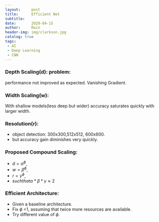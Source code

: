 ```yaml
---
layout:     post
title:      Efficient Net
subtitle:   
date:       2020-04-15
author:     Rain
header-img: img/clarkson.jpg
catalog: true
tags:    
 - AI
 - Deep Learning
 - CNN
---
```


### Depth Scaling(d): problem:
 performance not improved as expected. Vanishing Gradient.

### Width Scaling(w):
With shallow models(less deep but wider) accuracy saturates quickly with larger width.

### Resolution(r):
 - object detection: 300x300,512x512, 600x600. 
 - but accuracy gain diminishes very quickly.

### Proposed Compound Scaling:
 - $d = \alpha^{\phi}$,
 - $w = \beta^\phi$,
 - $r = \gamma^{\phi}$,
 - $such that \alpha*\beta*\gamma \approx  2$

### Efficient Architecture:
 - Given a baseline architecture.
 - Fix $\phi$ =1, assuming that twice more resources are available.
 - Try different value of $\phi$.


